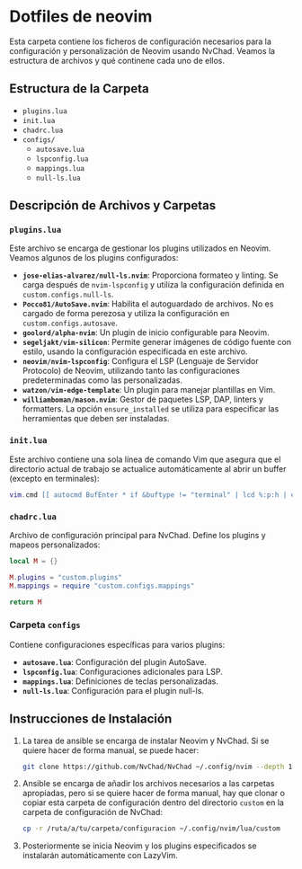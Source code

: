 # Dotfiles de neovim

Esta carpeta contiene los ficheros de configuración necesarios para la configuración y personalización de Neovim usando NvChad. Veamos la estructura de archivos y qué continene cada uno de ellos.

## Estructura de la Carpeta

- `plugins.lua`
- `init.lua`
- `chadrc.lua`
- `configs/`
  - `autosave.lua`
  - `lspconfig.lua`
  - `mappings.lua`
  - `null-ls.lua`

## Descripción de Archivos y Carpetas

### `plugins.lua`

Este archivo se encarga de gestionar los plugins utilizados en Neovim. Veamos algunos de los plugins configurados:

- **`jose-elias-alvarez/null-ls.nvim`**: Proporciona formateo y linting. Se carga después de `nvim-lspconfig` y utiliza la configuración definida en `custom.configs.null-ls`.
- **`Pocco81/AutoSave.nvim`**: Habilita el autoguardado de archivos. No es cargado de forma perezosa y utiliza la configuración en `custom.configs.autosave`.
- **`goolord/alpha-nvim`**: Un plugin de inicio configurable para Neovim.
- **`segeljakt/vim-silicon`**: Permite generar imágenes de código fuente con estilo, usando la configuración especificada en este archivo.
- **`neovim/nvim-lspconfig`**: Configura el LSP (Lenguaje de Servidor Protocolo) de Neovim, utilizando tanto las configuraciones predeterminadas como las personalizadas.
- **`watzon/vim-edge-template`**: Un plugin para manejar plantillas en Vim.
- **`williamboman/mason.nvim`**: Gestor de paquetes LSP, DAP, linters y formatters. La opción `ensure_installed` se utiliza para especificar las herramientas que deben ser instaladas.

### `init.lua`

Este archivo contiene una sola línea de comando Vim que asegura que el directorio actual de trabajo se actualice automáticamente al abrir un buffer (excepto en terminales):

```lua
vim.cmd [[ autocmd BufEnter * if &buftype != "terminal" | lcd %:p:h | endif ]]
```

### `chadrc.lua`

Archivo de configuración principal para NvChad. Define los plugins y mapeos personalizados:

```lua
local M = {}

M.plugins = "custom.plugins"
M.mappings = require "custom.configs.mappings"

return M
```

### Carpeta `configs`

Contiene configuraciones específicas para varios plugins:

- **`autosave.lua`**: Configuración del plugin AutoSave.
- **`lspconfig.lua`**: Configuraciones adicionales para LSP.
- **`mappings.lua`**: Definiciones de teclas personalizadas.
- **`null-ls.lua`**: Configuración para el plugin null-ls.

## Instrucciones de Instalación

1. La tarea de ansible se encarga de instalar Neovim y NvChad. Si se quiere hacer de forma manual, se puede hacer:
    ```sh
    git clone https://github.com/NvChad/NvChad ~/.config/nvim --depth 1
    ```

2. Ansible se encarga de añadir los archivos necesarios a las carpetas apropiadas, pero si se quiere hacer de forma manual, hay que clonar o copiar esta carpeta de configuración dentro del directorio `custom` en la carpeta de configuración de NvChad:
    ```sh
    cp -r /ruta/a/tu/carpeta/configuracion ~/.config/nvim/lua/custom
    ```

3. Posteriormente se inicia Neovim y los plugins especificados se instalarán automáticamente con LazyVim.
